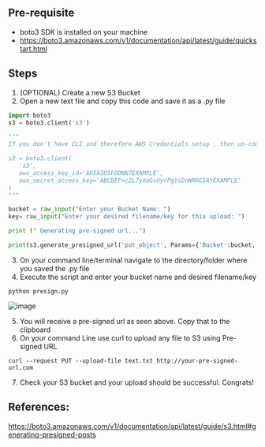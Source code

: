 ## Pre-requisite
-  boto3 SDK is installed on your machine
  - https://boto3.amazonaws.com/v1/documentation/api/latest/guide/quickstart.html



## Steps 
1) (OPTIONAL) Create a new S3 Bucket
2) Open a new text file and copy this code and save it as a .py file

```python
import boto3
s3 = boto3.client('s3')

"""
If you don't have CLI and therefore AWS Credentials setup , then un-comment the lines below and remove the line above. Add your AWS credentials.

s3 = boto3.client(
   's3',
   aws_access_key_id='AKIAIO5FODNN7EXAMPLE',
   aws_secret_access_key='ABCDEF+c2L7yXeGvUyrPgYsDnWRRC1AYEXAMPLE'
) 
"""

bucket = raw_input("Enter your Bucket Name: ")
key= raw_input("Enter your desired filename/key for this upload: ")

print (" Generating pre-signed url...")

print(s3.generate_presigned_url('put_object', Params={'Bucket':bucket,'Key':key}, ExpiresIn=3600, HttpMethod='PUT'))
```

3) On your command line/terminal navigate to the directory/folder where you saved the .py file
4) Execute the script and enter your bucket name and desired filename/key
```
python presign.py
```
![image](https://user-images.githubusercontent.com/22568316/46574218-fb53ee00-c96d-11e8-8858-994e54e8b4d2.png)

5) You will receive a pre-signed url as seen above. Copy that to the clipboard
6) On your command Line use curl to upload any file to S3 using Pre-signed URL
```
curl --request PUT --upload-file text.txt http://your-pre-signed-url.com
```
7) Check your S3 bucket and your upload should be successful. Congrats!






## References:
 https://boto3.amazonaws.com/v1/documentation/api/latest/guide/s3.html#generating-presigned-posts
 
